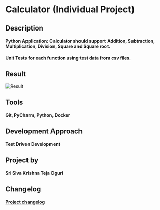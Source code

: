 # Calculator (Individual Project)

## Description
#### Python Application: Calculator should support Addition, Subtraction, Multiplication, Division, Square and Square root.
#### Unit Tests for each function using test data from csv files.

## Result
![Result](/images/Unit_Test_Result.JPG)

## Tools 
#### Git, PyCharm, Python, Docker

## Development Approach
#### Test Driven Development

## Project by
#### Sri Siva Krishna Teja Oguri

## Changelog
#### [Project changelog](/changelog.md)
